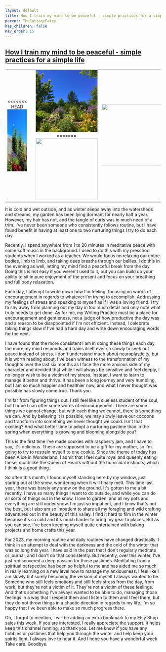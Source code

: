 ```yaml
---
layout: default
title: How I train my mind to be peaceful - simple practices for a simple life
parent: TheCottageFairy
has_children: false
nav_order: 15
---
```


## [How I train my mind to be peaceful - simple practices for a simple life](https://www.youtube.com/watch?v=un98ViFDwtQ)

<div>
<table align="center">
	<tr>
		<td align="center">
<<<<<<< HEAD
			<img src="../../assets/cottage_fairy_ai_generated_photos/How_I_train_my_mind_to_be_peaceful_-_simple_practices_for_a_simple_life-[un98ViFDwtQ]/generated_00.png" height="200" width="200"/>
		</td>
		<td align="center">
			<img src="../../assets/cottage_fairy_ai_generated_photos/How_I_train_my_mind_to_be_peaceful_-_simple_practices_for_a_simple_life-[un98ViFDwtQ]/generated_01.png" height="200" width="200"/>
		</td>
		<td align="center">
			<img src="../../assets/cottage_fairy_ai_generated_photos/How_I_train_my_mind_to_be_peaceful_-_simple_practices_for_a_simple_life-[un98ViFDwtQ]/generated_02.png" height="200" width="200"/>
=======
			<img src="../../posters/How_I_train_my_mind_to_be_peaceful_-_simple_practices_for_a_simple_life-[un98ViFDwtQ]/generated_00.png" height="200" width="200"/>
		</td>
		<td align="center">
			<img src="../../posters/How_I_train_my_mind_to_be_peaceful_-_simple_practices_for_a_simple_life-[un98ViFDwtQ]/generated_01.png" height="200" width="200"/>
		</td>
		<td align="center">
			<img src="../../posters/How_I_train_my_mind_to_be_peaceful_-_simple_practices_for_a_simple_life-[un98ViFDwtQ]/generated_02.png" height="200" width="200"/>
>>>>>>> ffe52613361410ad9d371a0f80e81de4dd24175f
		</td>
	</tr>
</table>
</div>

It is cold and wet outside, and as winter seeps away into the watersheds and streams, my garden has been lying dormant for nearly half a year. However, my hair has not, and the tangle of curls was in much need of a trim. I've never been someone who consistently follows routine, but I have found benefit in having at least one to two nurturing things I try to do each day.

Recently, I spend anywhere from 1 to 20 minutes in meditative peace with some soft music in the background. I used to do this with my preschool students when I worked as a teacher. We would focus on relaxing our entire bodies, limb to limb, and taking deep breaths through our bellies. I do this in the evening as well, letting my mind find a peaceful break from the day. Doing this is not easy if you weren't used to it, but you can build up your ability to sit in pure enjoyment of the present and focus on your breathing and full body relaxation.

Each day, I attempt to write down how I'm feeling, focusing on words of encouragement in regards to whatever I'm trying to accomplish. Addressing my feelings of stress and speaking to myself as if I was a loving friend. I try to shy away from planning out my day in too much detail and only note what truly needs to get done. As for me, my Writing Practice must be a place for encouragement and gentleness, not a judge of how productive the day was and a reason to be disappointed if I'm not efficient. Instead, I celebrate taking things slow if I've had a hard day and write down encouraging words for the next.

I have found that the more consistent I am in doing these things each day, the more my mind responds and trains itself ever so slowly to seek out peace instead of stress. I don't understand much about neuroplasticity, but it is worth reading about. I've been witness to the transformation of my thoughts over the last six months as I face the more anxious side of my character and decided that while I will always be sensitive and feel deeply, I no longer wish to be a victim of my stress. Instead, I want to learn to manage it better and thrive. It has been a long journey and very humbling, but I am so much happier and healthier now, and what I never thought was possible has slowly come true. Thank you.

I'm far from figuring things out. I still feel like a clueless student of the soul, but I hope I can offer some words of encouragement. There are some things we cannot change, but with each thing we cannot, there is something we can. And by believing it is possible, we may slowly leave our cocoons and transform into something we never thought we could. Isn't that exciting? And what better time to adopt a nurturing pastime than in the spring when everything is growing and blooming alongside you?

This is the first time I've made cookies with raspberry jam, and I have to say, it's delicious. These are supposed to be a gift for my mother, so I'm going to try to restrain myself to one cookie. Since the theme of today has been Alice in Wonderland, I admit that I feel quite royal and queenly eating these, much like the Queen of Hearts without the homicidal instincts, which I think is a good thing.

So often this month, I found myself standing here by my window, just staring out at the snow, wondering when it will finally melt. This time last year, there was barely any snow on the ground. It's gotten to me a bit recently. I have so many things I want to do outside, and while you can do all sorts of things out in the snow, I love to garden, and all my pots and everything are still under snow. I'm just so impatient, and I know that's not the best, but I also am so impatient to share all my foraging and wild crafting adventures out in the beauty of this valley. I find it hard to film in the winter because it's so cold and it's much harder to bring my gear to places. But as you can see, I've been keeping myself quite entertained with baking projects and home crafts this year.

For 2023, my morning routine and daily routines have changed drastically. I think in an attempt to deal with the darkness and the cold of the winter that was so long this year. I have said in the past that I don't regularly meditate or journal, and I don't do that consistently. But recently, over this winter, I've just rediscovered a deep passion for those pastimes. Meditating from a spiritual perspective has been so helpful to me and has aided me so much in really learning on a new level how to manage my anxiousness. I feel like I am slowly but surely becoming the version of myself I always wanted to be. Someone who still feels emotions and still feels stress from the day, from work, but they're not a victim of it. They're not a victim of these feelings. And that's something I've always wanted to be able to do, managing those feelings in a way that I respect them and I listen to them and I feel them, but they do not throw things in a chaotic direction in regards to my life. I'm so happy that I've been able to make so much progress there.

Oh, I forgot to mention, I will be adding an extra bookmark to my Etsy Shop sales this week. If you are interested, I really appreciate the support. It helps keep this channel running, so thank you. Let me know if you have any hobbies or pastimes that help you through the winter and help keep your spirits light. I always love to hear it. And I hope you have a wonderful week. Take care. Goodbye.